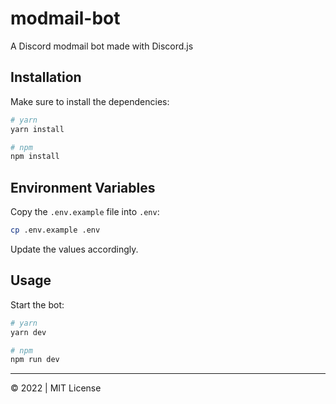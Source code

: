 # modmail-bot

A Discord modmail bot made with Discord.js

## Installation

Make sure to install the dependencies:

```sh
# yarn
yarn install

# npm
npm install
```

## Environment Variables

Copy the `.env.example` file into `.env`:

```sh
cp .env.example .env
```

Update the values accordingly.

## Usage

Start the bot:

```sh
# yarn
yarn dev

# npm
npm run dev
```

---

© 2022 | MIT License
